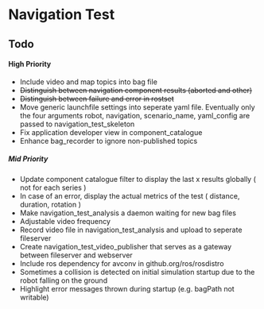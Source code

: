 Navigation Test
===============

## Todo

#### High Priority
- Include video and map topics into bag file
- ~~Distinguish between navigation component results (aborted and other)~~
- ~~Distinguish between failure and error in rostset~~
- Move generic launchfile settings into seperate yaml file. 
  Eventually only the four arguments robot, navigation, scenario_name, yaml_config are passed to navigation_test_skeleton
- Fix application developer view in component_catalogue
- Enhance bag_recorder to ignore non-published topics

##### Mid Priority
- Update component catalogue filter to display the last x results globally ( not for each series )
- In case of an error, display the actual metrics of the test ( distance, duration, rotation )
- Make navigation_test_analysis a daemon waiting for new bag files
- Adjustable video frequency
- Record video file in navigation_test_analysis and upload to seperate fileserver
- Create navigation_test_video_publisher that serves as a gateway between fileserver and webserver
- Include ros dependency for avconv in github.org/ros/rosdistro
- Sometimes a collision is detected on initial simulation startup due to the robot falling on the ground
- Highlight error messages thrown during startup (e.g. bagPath not writable)

